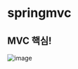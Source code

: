 # springmvc
## MVC 핵심!
![image](https://github.com/jobmania/springmvc/assets/108961843/9b3141bd-3d86-4d60-859e-01edb9e3d643)
